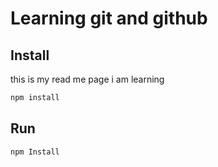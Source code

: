 # Learning git and github
 
## Install

this is my read me page
i am learning

```bash
npm install
```

## Run

```bash
npm Install
```
